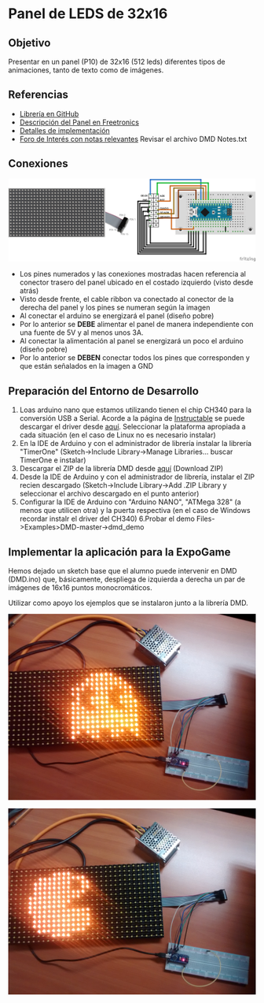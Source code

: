 # Panel de LEDS de 32x16

## Objetivo ##
Presentar en un panel (P10) de 32x16 (512 leds) diferentes tipos de animaciones, tanto de texto como de imágenes.

## Referencias ##
- [Librería en GitHub](https://github.com/freetronics/DMD)
- [Descripción del Panel en Freetronics](http://www.freetronics.com.au/collections/display/products/dmd-dot-matrix-display-32x16-green)
- [Detalles de implementación](http://www.ediy.com.my/index.php/blog/item/116-arduino-driving-a-32x16-dot-matrix-display-panel)
- [Foro de Interés con notas relevantes](http://forum.freetronics.com/viewtopic.php?t=5754) Revisar el archivo DMD Notes.txt

## Conexiones ##
![](images/Diagrama.png)

- Los pines numerados y las conexiones mostradas hacen referencia al conector trasero del panel ubicado en el costado izquierdo (visto desde atrás)
- Visto desde frente, el cable ribbon va conectado al conector de la derecha del panel y los pines se numeran según la imagen
- Al conectar el arduino se energizará el panel (diseño pobre)
- Por lo anterior se **DEBE** alimentar el panel de manera independiente con una fuente de 5V y al menos unos 3A. 
- Al conectar la alimentación al panel se energizará un poco el arduino (diseño pobre)
- Por lo anterior se **DEBEN** conectar todos los pines que corresponden y que están señalados en la imagen a GND


## Preparación del Entorno de Desarrollo
1. Loas arduino nano que estamos utilizando tienen el chip CH340 para la conversión USB a Serial. Acorde a la página de [Instructable](http://www.instructables.com/id/Arduino-Nano-CH340/ "") se puede descargar el driver desde [aquí](http://www.wch.cn/download/CH341SER_ZIP.html). Seleccionar la plataforma apropiada a cada situación (en el caso de Linux no es necesario instalar)
2. En la IDE de Arduino y con el administrador de librería instalar la librería "TimerOne" (Sketch->Include Library->Manage Libraries... buscar TimerOne e instalar)
3. Descargar el ZIP de la librería DMD desde [aquí](https://github.com/freetronics/DMD) (Download ZIP)
4. Desde la IDE de Arduino y con el administrador de librería, instalar el ZIP recien descargado (Sketch->Include Library->Add .ZIP Library y seleccionar el archivo descargado en el punto anterior)
5. Configurar la IDE de Arduino con "Arduino NANO", "ATMega 328" (a menos que utilicen otra) y la puerta respectiva (en el caso de Windows recordar instalr el driver del CH340)
6.Probar el demo Files->Examples>DMD-master->dmd_demo

## Implementar la aplicación para la ExpoGame
Hemos dejado un sketch base que el alumno puede intervenir en DMD (DMD.ino) que, básicamente, despliega de izquierda a derecha un par de imágenes de 16x16 puntos monocromáticos.

Utilizar como apoyo los ejemplos que se instalaron junto a la librería DMD.


![](images/Sprite1.jpg)


![](images/Sprite2.jpg)



